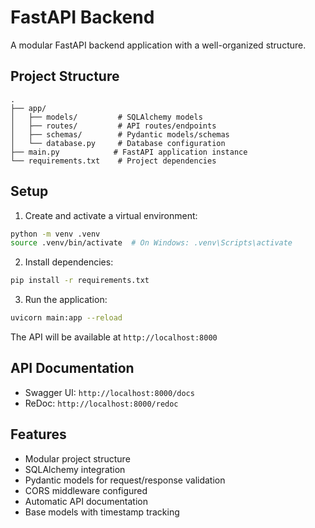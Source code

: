# FastAPI Backend

A modular FastAPI backend application with a well-organized structure.

## Project Structure

```
.
├── app/
│   ├── models/         # SQLAlchemy models
│   ├── routes/         # API routes/endpoints
│   ├── schemas/        # Pydantic models/schemas
│   └── database.py     # Database configuration
├── main.py            # FastAPI application instance
└── requirements.txt    # Project dependencies
```

## Setup

1. Create and activate a virtual environment:

```bash
python -m venv .venv
source .venv/bin/activate  # On Windows: .venv\Scripts\activate
```

2. Install dependencies:

```bash
pip install -r requirements.txt
```

3. Run the application:

```bash
uvicorn main:app --reload
```

The API will be available at `http://localhost:8000`

## API Documentation

- Swagger UI: `http://localhost:8000/docs`
- ReDoc: `http://localhost:8000/redoc`

## Features

- Modular project structure
- SQLAlchemy integration
- Pydantic models for request/response validation
- CORS middleware configured
- Automatic API documentation
- Base models with timestamp tracking
